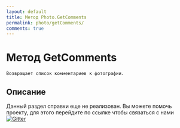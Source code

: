 ```yaml
---
layout: default
title: Метод Photo.GetComments
permalink: photo/getComments/
comments: true
---
```

# Метод GetComments
	Возвращает список комментариев к фотографии.

## Описание
Данный раздел справки еще не реализован. Вы  можете помочь проекту, для этого перейдите по ссылке чтобы связаться с нами [![Gitter](https://badges.gitter.im/Join%20Chat.svg)](https://gitter.im/vknet/vk?utm_source=badge&utm_medium=badge&utm_campaign=pr-badge)
